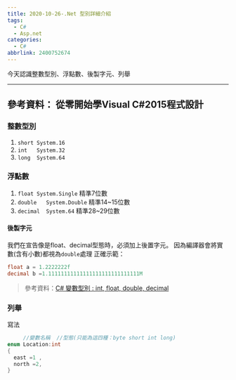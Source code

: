 ```yaml
---
title: 2020-10-26-.Net 型別詳細介紹
tags:
  - C#
  - Asp.net
categories:
  - C#
abbrlink: 2400752674
---
```

今天認識整數型別、浮點數、後製字元、列舉
<!-- more -->
---
參考資料：
從零開始學Visual C#2015程式設計
---
### 整數型別
1. `short System.16`
2. `int   System.32`
3. `long  System.64`

### 浮點數
1. `float System.Single`     精準7位數
2. `double   System.Double`  精準14~15位數
3. `decimal  System.64`      精準28~29位數

#### 後製字元
我們在宣告像是float、decimal型態時，必須加上後置字元。
因為編譯器會將實數(含有小數)都視為`double`處理
正確示範：
```C#
float a = 1.2222222f
decimal b =1.11111111111111111111111111111M
```
> 參考資料：[C# 變數型別 : int, float, double, decimal](https://dotblogs.com.tw/yuis_notes/2019/08/02/170430)

### 列舉
寫法
```C#
     //變數名稱  //型態(只能為這四種：byte short int long)
enum Location:int
{
  east =1 ,
  north =2,
}

```